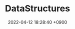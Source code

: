 ---
layout  : category
title   : DataStructures
summary : 자료구조
date    : 2022-04-12 18:28:40 +0900
updated : 2022-04-12 20:55:09 +0900
tag     : datastructures
toc     : true
public  : true
parent  : [[/index]]
latex   : false
---